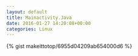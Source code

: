 ```yaml
---
layout: default                                                                                                              
title: Mainactivity.Java                                                                                                                       
date: 2016-01-27 14:20:08+00:00                                                                                                                        
categories: Linux                                                                                                                
---                                                                                                                              
```


{% gist makeittotop/6955d04209ab654000d6 %}                                                                                                           

